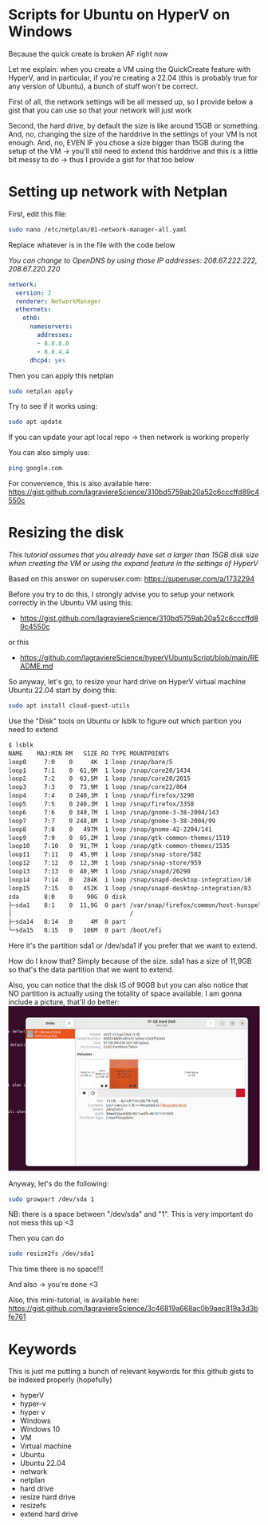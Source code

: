 # Scripts for Ubuntu on HyperV on Windows
Because the quick create is broken AF right now

Let me explain: when you create a VM using the QuickCreate feature with HyperV, and in particular, if you're creating a 22.04 (this is probably true for any version of Ubuntu), a bunch of stuff won't be correct.

First of all, the network settings will be all messed up, so I provide below a gist that you can use so that your network will just work

Second, the hard drive, by default the size is like around 15GB or something. And, no, changing the size of the harddrive in the settings of your VM is not enough. And, no, EVEN IF you chose a size bigger than 15GB during the setup of the VM -> you'll still need to extend this harddrive and this is a little bit messy to do -> thus I provide a gist for that too below

# Setting up network with Netplan
First, edit this file:
```bash
sudo nano /etc/netplan/01-network-manager-all.yaml
```

Replace whatever is in the file with the code below

*You can change to OpenDNS by using those IP addresses: 208.67.222.222, 208.67.220.220*
```yaml
network:
  version: 2
  renderer: NetworkManager
  ethernets:
    eth0:
      nameservers:
        addresses:
        - 8.8.8.8
        - 8.8.4.4
      dhcp4: yes
```

Then you can apply this netplan
```bash
sudo netplan apply
```

Try to see if it works using:
```bash
sudo apt update
```
If you can update your apt local repo -> then network is working properly

You can also simply use:
```bash
ping google.com
```

For convenience, this is also available here: https://gist.github.com/lagraviereScience/310bd5759ab20a52c6cccffd89c4550c


# Resizing the disk 
*This tutorial assumes that you already have set a larger than 15GB disk size when creating the VM or using the expand feature in the settings of HyperV*

Based on this answer on superuser.com: https://superuser.com/a/1732294

Before you try to do this, I strongly advise you to setup your network correctly in the Ubuntu VM using this:
* https://gist.github.com/lagraviereScience/310bd5759ab20a52c6cccffd89c4550c

or this

* https://github.com/lagraviereScience/hyperVUbuntuScript/blob/main/README.md

So anyway, let's go, to resize your hard drive on HyperV virtual machine Ubuntu 22.04 start by doing this:
```bash
sudo apt install cloud-guest-utils
```

Use the "Disk" tools on Ubuntu or lsblk to figure out which parition you need to extend
```bash
$ lsblk
NAME    MAJ:MIN RM   SIZE RO TYPE MOUNTPOINTS
loop0     7:0    0     4K  1 loop /snap/bare/5
loop1     7:1    0  61,9M  1 loop /snap/core20/1434
loop2     7:2    0  63,5M  1 loop /snap/core20/2015
loop3     7:3    0  73,9M  1 loop /snap/core22/864
loop4     7:4    0 240,3M  1 loop /snap/firefox/3290
loop5     7:5    0 240,3M  1 loop /snap/firefox/3358
loop6     7:6    0 349,7M  1 loop /snap/gnome-3-38-2004/143
loop7     7:7    0 248,8M  1 loop /snap/gnome-3-38-2004/99
loop8     7:8    0   497M  1 loop /snap/gnome-42-2204/141
loop9     7:9    0  65,2M  1 loop /snap/gtk-common-themes/1519
loop10    7:10   0  91,7M  1 loop /snap/gtk-common-themes/1535
loop11    7:11   0  45,9M  1 loop /snap/snap-store/582
loop12    7:12   0  12,3M  1 loop /snap/snap-store/959
loop13    7:13   0  40,9M  1 loop /snap/snapd/20290
loop14    7:14   0   284K  1 loop /snap/snapd-desktop-integration/10
loop15    7:15   0   452K  1 loop /snap/snapd-desktop-integration/83
sda       8:0    0    90G  0 disk 
├─sda1    8:1    0  11,9G  0 part /var/snap/firefox/common/host-hunspell
│                                 /
├─sda14   8:14   0     4M  0 part 
└─sda15   8:15   0   106M  0 part /boot/efi
```
Here it's the partition sda1 or /dev/sda1 if you prefer that we want to extend.

How do I know that? Simply because of the size. sda1 has a size of 11,9GB so that's the data partition that we want to extend.

Also, you can notice that the disk IS of 90GB but you can also notice that NO partition is actually using the totality of space available.
I am gonna include a picture, that'll do better:
![Default Disk Partitioning on Ubuntu VM using Windows HyperV](https://github.com/lagraviereScience/hyperVUbuntuScript/blob/main/images/image.png?raw=true) 

Anyway, let's do the following:
```bash
sudo growpart /dev/sda 1
```
NB: there is a space between "/dev/sda" and "1". This is very important do not mess this up <3

Then you can do

```bash
sudo resize2fs /dev/sda1
```
This time there is no space!!!

And also -> you're done <3

Also, this mini-tutorial, is available here: https://gist.github.com/lagraviereScience/3c46819a668ac0b9aec819a3d3bfe761


# Keywords

This is just me putting a bunch of relevant keywords for this github gists to be indexed properly (hopefully)

* hyperV
* hyper-v
* hyper v
* Windows
* Windows 10
* VM
* Virtual machine
* Ubuntu
* Ubuntu 22.04
* network
* netplan
* hard drive
* resize hard drive
* resizefs
* extend hard drive
